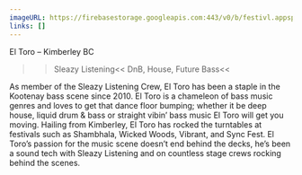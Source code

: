 ```yaml
---
imageURL: https://firebasestorage.googleapis.com:443/v0/b/festivl.appspot.com/o/userContent%2F199AD8D5-2BEC-479B-9EEB-89E8108BA2AB.png?alt=media&token=832c24a3-0118-4330-a707-355de98e0453
links: []
---
```

El Toro – Kimberley BC 
>>Sleazy Listening<<
>>DnB, House, Future Bass<<

As member of the Sleazy Listening Crew, El Toro has been a staple in the Kootenay bass scene since 2010. El Toro is a chameleon of bass music genres and loves to get that dance floor bumping; whether it be deep house, liquid drum & bass or straight vibin’ bass music El Toro will get you moving. Hailing from Kimberley, El Toro has rocked the turntables at festivals such as Shambhala, Wicked Woods, Vibrant, and Sync Fest. El Toro’s passion for the music scene doesn’t end behind the decks, he’s been a sound tech with Sleazy Listening and on countless stage crews rocking behind the scenes.